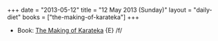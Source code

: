 +++
date = "2013-05-12"
title = "12 May 2013 (Sunday)"
layout = "daily-diet"
books = ["the-making-of-karateka"]
+++

<ul>
<li class="entry Book">Book: <a href="/books/the-making-of-karateka">The Making of Karateka</a> {E} /f/</li>
</ul>